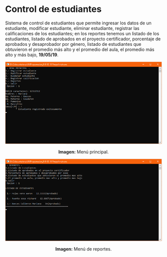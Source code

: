 # Control de estudiantes
Sistema de control de estudiantes que permite ingresar los datos de un estudiante, modificar estudiante, eliminar estudiante, registrar las calificaciones de los estudiantes; en los reportes tenemos un listado de los estudiantes, listado de aprobados en el proyecto certificador, porcentaje de aprobados y desaprobador por género, listado de estudiantes que obtuvieron el promedio más alto y  el promedio del aula, el promedio más alto y más bajo, **19/05/19**.

<div align="center">
<img src="media/menu-principal.png">
<p><strong>Imagen:</strong> Menú principal.</p>
</div>

<div align="center">
<img src="media/menu-reportes.png">
<p><strong>Imagen:</strong> Menú de reportes.</p>
</div>

